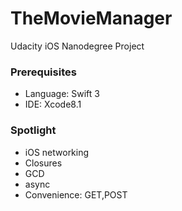 
# TheMovieManager

Udacity iOS Nanodegree Project

### Prerequisites

* Language: Swift 3
* IDE: Xcode8.1

### Spotlight

* iOS networking
* Closures
* GCD
* async
* Convenience: GET,POST